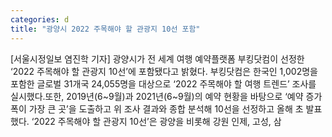 ```yaml
---
categories: d
title: "광양시 2022 주목해야 할 관광지 10선 포함"
---
```

[서울시정일보 염진학 기자] 광양시가 전 세계 여행 예약플랫폼 부킹닷컴이 선정한 ‘2022 주목해야 할 관광지 10선’에 포함됐다고 밝혔다. 부킹닷컴은 한국인 1,002명을 포함한 글로벌 31개국 24,055명을 대상으로 ‘2022 주목해야 할 여행 트렌드’ 조사를 실시했다.또한, 2019년(6~9월)과 2021년(6~9월)의 예약 현황을 바탕으로 ‘예약 증가 폭이 가장 큰 곳’을 도출하고 위 조사 결과와 종합 분석해 10선을 선정하고 올해 초 발표했다. ‘2022 주목해야 할 관광지 10선’은 광양을 비롯해 강원 인제, 고성, 삼